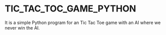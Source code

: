 # TIC_TAC_TOC_GAME_PYTHON
It is a simple Python program for an Tic Tac Toe game with an AI where we never win the AI.
